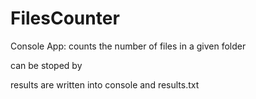 # FilesCounter
Console App:
counts the number of files in a given folder

can be stoped by <Esc>
  
results are written into console and results.txt
